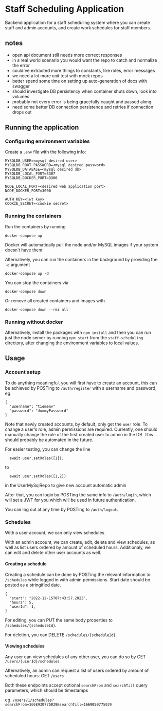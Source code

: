 # Staff Scheduling Application

Backend application for a staff scheduling system where you can create staff and admin accounts, and create work schedules for staff members.

## notes

* open api document still needs more correct responses
* in a real world scenario you would want the repo to catch and normalize the error
* could've extracted more things to constants, like roles, error messages
* we need a lot more unit test with mock repos
* better spend some time on setting up auto-generation of docs with swagger
* should investigate DB persistency when container shuts down, look into volumes
* probably not every error is being gracefully caught and passed along
* need some better DB connection persistence and retries if connection drops out

## Running the application

### Configuring environment variables

Create a `.env` file with the following info:

```
MYSQLDB_USER=<mysql desired user>
MYSQLDB_ROOT_PASSWORD=<mysql desired password>
MYSQLDB_DATABASE=<mysql desired db>
MYSQLDB_LOCAL_PORT=3307
MYSQLDB_DOCKER_PORT=3306

NODE_LOCAL_PORT=<desired web application port>
NODE_DOCKER_PORT=3000

AUTH_KEY=<jwt key>
COOKIE_SECRET=<cookie secret>
```

### Running the containers

Run the containers by running

```docker-compose up```

Docker will automatically pull the node and/or MySQL images if your system doesn't have them

Alternatively, you can run the containers in the background by providing the `-d` argument

```docker-compose up -d```

You can stop the containers via

```docker-compose down```

Or remove all created containers and images with

```docker-compose down --rmi all```

### Running without docker

Alternatively, install the packages with `npm install` and then you can run just the node server by running `npm start` from the `staff-scheduling` directory, after changing the environment variables to local values.

## Usage

### Account setup

To do anything meaningful, you will first have to create an account, this can be achieved by POSTing to `/auth/register` with a username and password, eg:

```
{
  "username": "tiemenv"
  "password": "dummyPassword"
}
```

Note that newly created accounts, by default, only get the `user` role. To change a user's role, admin permissions are required. Currently, one should manually change the role of the first created user to admin in the DB. This should probably be automated in the future.

For easier testing, you can change the line 

```
  await user.setRoles([1]);
```

to 

```
  await user.setRoles([1,2])
```

in the UserMySqlRepo to give new account automatic admin

After that, you can login by POSTing the same info to `/auth/login`, which will set a JWT for you which will be used in future authentication.

You can log out at any time by POSTing to `/auth/logout`.

### Schedules

With a user account, we can only view schedules.

With an admin account, we can create, edit, delete and view schedules, as well as list users ordered by amount of scheduled hours. Additionaly, we can edit and delete other user accounts as well.

#### Creating a schedule

Creating a schedule can be done by POSTing the relevant information to `/schedules` while logged in with admin permissions. Start date should be posted as a stringified date.

```
{
  "start": "2022-12-15T07:43:57.202Z",
  "hours": 5,
  "userId": 1,
}
```

For editing, you can PUT the same body properties to `/schedules/{scheduleId}`.

For deletion, you can DELETE `/schedules/{scheduleId}`

#### Viewing schedules

Any user can view schedules of any other user, you can do so by GET `/users/{userId}/schedules`

Alternatively, an admin can request a list of users ordered by amount of scheduled hours: GET `/users`

Both these endpoints accept optional `searchFrom` and `searchTill` query parameters, which should be timestamps

eg. `/users/1/schedules?searchFrom=1668930775039&searchTill=1669050775039`
